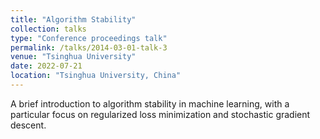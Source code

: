 ```yaml
---
title: "Algorithm Stability"
collection: talks
type: "Conference proceedings talk"
permalink: /talks/2014-03-01-talk-3
venue: "Tsinghua University"
date: 2022-07-21
location: "Tsinghua University, China"
---
```


A brief introduction to algorithm stability in machine learning, with a particular focus on regularized loss minimization and stochastic gradient descent.
